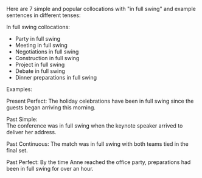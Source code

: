 Here are 7 simple and popular collocations with "in full swing" and example sentences in different tenses:

In full swing collocations:

- Party in full swing
- Meeting in full swing
- Negotiations in full swing
- Construction in full swing
- Project in full swing
- Debate in full swing
- Dinner preparations in full swing

Examples:  

Present Perfect:
The holiday celebrations have been in full swing since the guests began arriving this morning.

Past Simple:  
The conference was in full swing when the keynote speaker arrived to deliver her address.   

Past Continuous: 
The match was in full swing with both teams tied in the final set.

Past Perfect: 
By the time Anne reached the office party, preparations had been in full swing for over an hour.
